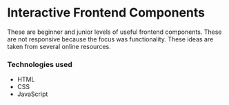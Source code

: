 # Interactive Frontend Components

These are beginner and junior levels of useful frontend components. These are not responsive because the focus was functionality. These ideas are taken from several online resources.

### Technologies used
* HTML
* CSS
* JavaScript
